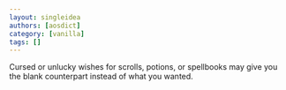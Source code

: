 ```yaml
---
layout: singleidea
authors: [aosdict]
category: [vanilla]
tags: []
---
```

Cursed or unlucky wishes for scrolls, potions, or spellbooks may give you the blank counterpart instead of what you wanted.
